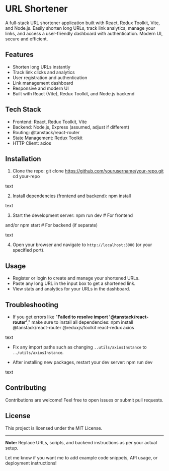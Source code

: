 # URL Shortener

A full-stack URL shortener application built with React, Redux Toolkit, Vite, and Node.js. Easily shorten long URLs, track link analytics, manage your links, and access a user-friendly dashboard with authentication. Modern UI, secure and efficient.

## Features

- Shorten long URLs instantly  
- Track link clicks and analytics  
- User registration and authentication  
- Link management dashboard  
- Responsive and modern UI  
- Built with React (Vite), Redux Toolkit, and Node.js backend  

## Tech Stack

- Frontend: React, Redux Toolkit, Vite  
- Backend: Node.js, Express (assumed, adjust if different)  
- Routing: @tanstack/react-router  
- State Management: Redux Toolkit  
- HTTP Client: axios  

## Installation

1. Clone the repo:
git clone https://github.com/yourusername/your-repo.git
cd your-repo

text

2. Install dependencies (frontend and backend):
npm install

text

3. Start the development server:
npm run dev # For frontend

and/or
npm start # For backend (if separate)

text

4. Open your browser and navigate to `http://localhost:3000` (or your specified port).

## Usage

- Register or login to create and manage your shortened URLs.  
- Paste any long URL in the input box to get a shortened link.  
- View stats and analytics for your URLs in the dashboard.

## Troubleshooting

- If you get errors like "**Failed to resolve import '@tanstack/react-router'**," make sure to install all dependencies:
npm install @tanstack/react-router @reduxjs/toolkit react-redux axios

text
- Fix any import paths such as changing `..utils/axiosInstance` to `../utils/axiosInstance`.

- After installing new packages, restart your dev server:
npm run dev

text

## Contributing

Contributions are welcome! Feel free to open issues or submit pull requests.

## License

This project is licensed under the MIT License.


---
**Note:** Replace URLs, scripts, and backend instructions as per your actual setup.

Let me know if you want me to add example code snippets, API usage, or deployment instructions!
